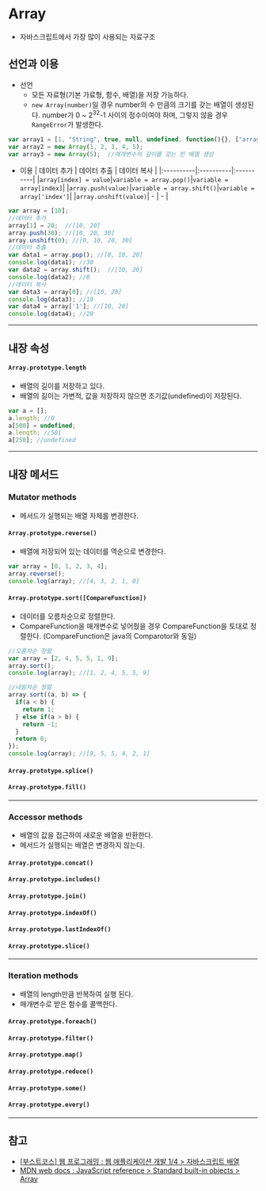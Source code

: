 # Array
- 자바스크립트에서 가장 많이 사용되는 자료구조

## 선언과 이용
- 선언
  - 모든 자료형(기본 가료형, 함수, 배열)을 저장 가능하다.
  - `new Array(number)`일 경우 number의 수 만큼의 크기를 갖는 배열이 생성된다. number가 0 ~ 2<sup>32</sup>-1 사이의 정수이여야 하며, 그렇지 않을 경우 `RangeError`가 발생한다.
```JavaScript
var array1 = [1, "String", true, null, undefined, function(){}, ["array1_2"]];  //가장 많이 사용하는 형식
var array2 = new Array(1, 2, 3, 4, 5);
var array3 = new Array(5);  //매개변수의 길이를 갖는 빈 배열 생성
```
- 이용
  | 데이터 추가 | 데이터 추출 | 데이터 복사 |
  |:----------|:----------|:----------|
  |`array[index] = value`|`variable = array.pop()`|`variable = array[index]`|
  |`array.push(value)`|`variable = array.shift()`|`variable = array['index']`|
  |`array.unshift(value)`| - | - |
```Javascript
var array = [10];
//데이터 추가
array[1] = 20;  //[10, 20]
array.push(30); //[10, 20, 30]
array.unshift(0); //[0, 10, 20, 30]
//데이터 추출
var data1 = array.pop(); //[0, 10, 20]
console.log(data1); //30
var data2 = array.shift();  //[10, 20]
console.log(data2); //0
//데이터 복사
var data3 = array[0]; //[10, 20]
console.log(data3); //10
var data4 = array['1']; //[10, 20]
console.log(data4); //20
```
----------------------------------------
## 내장 속성
#### `Array.prototype.length`
- 배열의 길이를 저장하고 있다.
- 배열의 길이는 가변적, 값을 저장하지 않으면 초기값(undefined)이 저장된다.
```JavaScript
var a = [];
a.length; //0
a[500] = undefined;
a.length; //501
a[250]; //undefined
```
----------------------------------------
## 내장 메서드
### Mutator methods
- 메서드가 실행되는 배열 자체를 변경한다.
#### `Array.prototype.reverse()`
- 배열에 저장되어 있는 데이터를 역순으로 변경한다.
```JavaScript
var array = [0, 1, 2, 3, 4];
array.reverse();
console.log(array); //[4, 3, 2, 1, 0]
```
#### `Array.prototype.sort([CompareFunction])`
- 데이터를 오름차순으로 정렬한다.
- CompareFunction을 매개변수로 넣어줬을 경우 CompareFunction을 토대로 정렬한다. (CompareFunction은 java의 Comparotor와 동일)
```JavaScript
//오름차순 정렬
var array = [2, 4, 5, 5, 1, 9];
array.sort();
console.log(array); //[1, 2, 4, 5, 5, 9]

//내림차순 정렬
array.sort((a, b) => {
  if(a < b) {
    return 1;
  } else if(a > b) {
    return -1;
  }
  return 0;
});
console.log(array); //[9, 5, 5, 4, 2, 1]
```
#### `Array.prototype.splice()`

#### `Array.prototype.fill()`
----------------------------------------
### Accessor methods
- 배열의 값을 접근하여 새로운 배열을 반환한다.
- 메서드가 실행되는 배열은 변경하지 않는다.
#### `Array.prototype.concat()`
#### `Array.prototype.includes()`
#### `Array.prototype.join()`
#### `Array.prototype.indexOf()`
#### `Array.prototype.lastIndexOf()`
#### `Array.prototype.slice()`
----------------------------------------
### Iteration methods
- 배열의 length만큼 반복하여 실행 된다.
- 매개변수로 받은 함수를 콜백한다.
#### `Array.prototype.foreach()`
#### `Array.prototype.filter()`
#### `Array.prototype.map()`
#### `Array.prototype.reduce()`
#### `Array.prototype.some()`
#### `Array.prototype.every()`
----------------------------------------
## 참고
- [[부스트코스] 웹 프로그래밍 : 웹 애플리케이션 개발 1/4 > 자바스크립트 배열](https://www.edwith.org/boostcourse-web)
- [MDN web docs : JavaScript reference > Standard built-in objects > Array](https://developer.mozilla.org/en-US/docs/Web/JavaScript/Reference/Global_Objects/Array)
